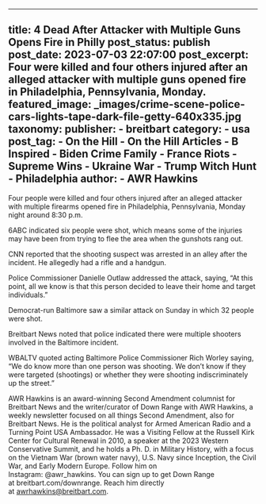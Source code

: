 
---
title: 4 Dead After Attacker with Multiple Guns Opens Fire in Philly 
post_status: publish
post_date: 2023-07-03 22:07:00 
post_excerpt: Four were killed and four others injured after an alleged attacker with multiple guns opened fire in Philadelphia, Pennsylvania, Monday. 
featured_image: _images/crime-scene-police-cars-lights-tape-dark-file-getty-640x335.jpg 
taxonomy:
    publisher:
        - breitbart
    category:
        - usa 
    post_tag:
        - On the Hill
        - On the Hill Articles
        - B Inspired
        - Biden Crime Family
        - France Riots
        - Supreme Wins
        - Ukraine War
        - Trump Witch Hunt
        - Philadelphia
    author:
        - AWR Hawkins
---
Four people were killed and four others injured after an alleged attacker with multiple firearms opened fire in Philadelphia, Pennsylvania, Monday night around 8:30 p.m.

6ABC indicated six people were shot, which means some of the injuries may have been from trying to flee the area when the gunshots rang out.

CNN reported that the shooting suspect was arrested in an alley after the incident. He allegedly had a rifle and a handgun.

Police Commissioner Danielle Outlaw addressed the attack, saying, “At this point, all we know is that this person decided to leave their home and target individuals.”

Democrat-run Baltimore saw a similar attack on Sunday in which 32 people were shot.

Breitbart News noted that police indicated there were multiple shooters involved in the Baltimore incident.

WBALTV quoted acting Baltimore Police Commissioner Rich Worley saying, “We do know more than one person was shooting. We don’t know if they were targeted (shootings) or whether they were shooting indiscriminately up the street.”

AWR Hawkins is an award-winning Second Amendment columnist for Breitbart News and the writer&#x2F;curator of Down Range with AWR Hawkins, a weekly newsletter focused on all things Second Amendment, also for Breitbart News. He is the political analyst for Armed American Radio and a Turning Point USA Ambassador. He was a Visiting Fellow at the Russell Kirk Center for Cultural Renewal in 2010, a speaker at the 2023 Western Conservative Summit, and he holds a Ph. D. in Military History, with a focus on the Vietnam War (brown water navy), U.S. Navy since Inception, the Civil War, and Early Modern Europe. Follow him on Instagram: @awr_hawkins. You can sign up to get Down Range at breitbart.com&#x2F;downrange. Reach him directly at awrhawkins@breitbart.com. 